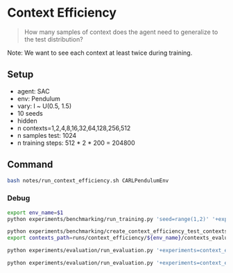 # Context Efficiency
> How many samples of context does the agent need to generalize to the test distribution?

Note: We want to see each context at least twice during training.

## Setup
- agent: SAC
- env: Pendulum
- vary: l ~ U(0.5, 1.5)
- 10 seeds
- hidden
- n contexts=1,2,4,8,16,32,64,128,256,512
- n samples test: 1024
- n training steps: 512 * 2 * 200 = 204800

## Command

```bash
bash notes/run_context_efficiency.sh CARLPendulumEnv
```


### Debug
```bash
export env_name=$1
python experiments/benchmarking/run_training.py 'seed=range(1,2)' '+experiments=context_efficiency' 'context_sampler.n_samples=1' '+context_visibility=hidden' 'max_num_frames=5000' 'wandb.debug=true' --snap_dir ./runs/context_efficiency/${env_name}/train -m

python experiments/benchmarking/create_context_efficiency_test_contexts.py $env_name
export contexts_path=runs/context_efficiency/${env_name}/contexts_evaluation.json

python experiments/evaluation/run_evaluation.py '+experiments=context_efficiency' contexts_path=${contexts_path} folder_id=${env_name}/on_test 'n_eval_episodes_per_context=1'  'wandb.debug=true' --result_dir ./runs/context_efficiency/${env_name}/train

python experiments/evaluation/run_evaluation.py '+experiments=context_efficiency' folder_id=${env_name}/on_train 'wandb.debug=true' 'n_eval_episodes_per_context=1' --result_dir ./runs/context_efficiency/${env_name}/train
```